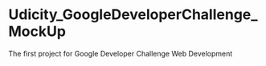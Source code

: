 # Udicity_GoogleDeveloperChallenge_MockUp
The first project for Google Developer Challenge Web Development
